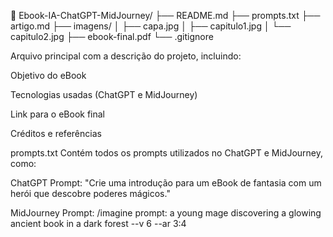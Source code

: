 📘 Ebook-IA-ChatGPT-MidJourney/
├── README.md
├── prompts.txt
├── artigo.md
├── imagens/
│   ├── capa.jpg
│   ├── capitulo1.jpg
│   └── capitulo2.jpg
├── ebook-final.pdf
└── .gitignore

Arquivo principal com a descrição do projeto, incluindo:

Objetivo do eBook

Tecnologias usadas (ChatGPT e MidJourney)

Link para o eBook final

Créditos e referências

prompts.txt
Contém todos os prompts utilizados no ChatGPT e MidJourney, como:

ChatGPT Prompt:
"Crie uma introdução para um eBook de fantasia com um herói que descobre poderes mágicos."

MidJourney Prompt:
/imagine prompt: a young mage discovering a glowing ancient book in a dark forest --v 6 --ar 3:4
